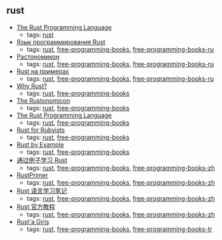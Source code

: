 rust 
---
* [The Rust Programming Language](https://www.rust-lang.org/en-US/)
    * tags: [rust](../tags/rust.md)
* [Язык программирования Rust](http://rurust.github.io/rust_book_ru/)
    * tags: [rust](../tags/rust.md), [free-programming-books](../tags/free-programming-books.md), [free-programming-books-ru](../tags/free-programming-books-ru.md)
* [Растономикон](https://github.com/ruRust/rustonomicon)
    * tags: [rust](../tags/rust.md), [free-programming-books](../tags/free-programming-books.md), [free-programming-books-ru](../tags/free-programming-books-ru.md)
* [Rust на примерах](https://rurust.github.io/rust-by-example-ru/)
    * tags: [rust](../tags/rust.md), [free-programming-books](../tags/free-programming-books.md), [free-programming-books-ru](../tags/free-programming-books-ru.md)
* [Why Rust?](http://www.oreilly.com/programming/free/files/why-rust.pdf)
    * tags: [rust](../tags/rust.md), [free-programming-books](../tags/free-programming-books.md)
* [The Rustonomicon](https://doc.rust-lang.org/nomicon/)
    * tags: [rust](../tags/rust.md), [free-programming-books](../tags/free-programming-books.md)
* [The Rust Programming Language](http://doc.rust-lang.org/book/)
    * tags: [rust](../tags/rust.md), [free-programming-books](../tags/free-programming-books.md)
* [Rust for Rubyists](http://www.rustforrubyists.com/book/index.html)
    * tags: [rust](../tags/rust.md), [free-programming-books](../tags/free-programming-books.md)
* [Rust by Example](http://rustbyexample.com)
    * tags: [rust](../tags/rust.md), [free-programming-books](../tags/free-programming-books.md)
* [通过例子学习 Rust](https://github.com/rustcc/rust-by-example/)
    * tags: [rust](../tags/rust.md), [free-programming-books](../tags/free-programming-books.md), [free-programming-books-zh](../tags/free-programming-books-zh.md)
* [RustPrimer](https://github.com/rustcc/RustPrimer)
    * tags: [rust](../tags/rust.md), [free-programming-books](../tags/free-programming-books.md), [free-programming-books-zh](../tags/free-programming-books-zh.md)
* [Rust 语言学习笔记](https://github.com/photino/rust-notes)
    * tags: [rust](../tags/rust.md), [free-programming-books](../tags/free-programming-books.md), [free-programming-books-zh](../tags/free-programming-books-zh.md)
* [Rust 官方教程](https://github.com/KaiserY/rust-book-chinese)
    * tags: [rust](../tags/rust.md), [free-programming-books](../tags/free-programming-books.md), [free-programming-books-zh](../tags/free-programming-books-zh.md)
* [Rust'a Giriş](http://bit.ly/rustagiris)
    * tags: [rust](../tags/rust.md), [free-programming-books](../tags/free-programming-books.md), [free-programming-books-tr](../tags/free-programming-books-tr.md)
